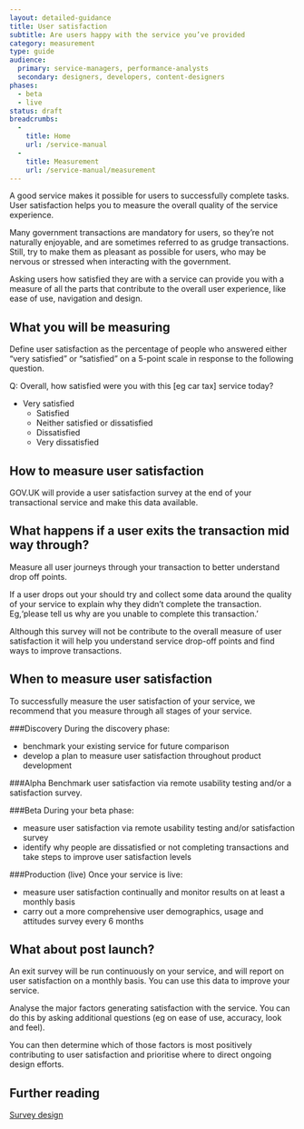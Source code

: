 ```yaml
---
layout: detailed-guidance
title: User satisfaction
subtitle: Are users happy with the service you’ve provided
category: measurement
type: guide
audience:
  primary: service-managers, performance-analysts
  secondary: designers, developers, content-designers
phases:
  - beta
  - live
status: draft
breadcrumbs:
  -
    title: Home
    url: /service-manual
  -
    title: Measurement
    url: /service-manual/measurement
---
```


A good service makes it possible for users to successfully complete tasks. User satisfaction helps you to measure the overall quality of the service experience.

Many government transactions are mandatory for users, so they’re not naturally enjoyable, and are sometimes referred to as grudge transactions. Still, try to make them as pleasant as possible for users, who may be nervous or stressed when interacting with the government.

Asking users how satisfied they are with a service can provide you with a measure of all the parts that contribute to the overall user experience, like ease of use, navigation and design.

## What you will be measuring

Define user satisfaction as the percentage of people who answered either “very satisfied” or “satisfied” on a 5-point scale in response to the following question.

Q: Overall, how satisfied were you with this [eg car tax] service today?

  * Very satisfied
	* Satisfied
	* Neither satisfied or dissatisfied
	* Dissatisfied
	* Very dissatisfied

## How to measure user satisfaction

GOV.UK will provide a user satisfaction survey at the end of your transactional service and make this data available.

## What happens if a user exits the transaction mid way through?

Measure all user journeys through your transaction to better understand drop off points.

If a user drops out your should try and collect some data around the quality of your service to explain why they didn’t complete the transaction. Eg,‘please tell us why are you unable to complete this transaction.’

Although this survey will not be contribute to the overall measure of user satisfaction it will help you understand service drop-off points and find ways to improve transactions.

## When to measure user satisfaction

To successfully measure the user satisfaction of your service, we recommend that you measure through all stages of your service.

###Discovery
During the discovery phase:

* benchmark your existing service for future comparison
* develop a plan to measure user satisfaction throughout product development

###Alpha
Benchmark user satisfaction via remote usability testing and/or a satisfaction survey.

###Beta
During your beta phase:

* measure user satisfaction via remote usability testing and/or satisfaction survey
* identify why people are dissatisfied or not completing transactions and take steps to improve user satisfaction levels

###Production (live)
Once your service is live:

* measure user satisfaction continually and monitor results on at least a monthly basis
* carry out a more comprehensive user demographics, usage and attitudes survey every 6 months

## What about post launch?

An exit survey will be run continuously on your service, and will report on user satisfaction on a monthly basis. You can use this data to improve your service.

Analyse the major factors generating satisfaction with the service. You can do this by asking additional questions (eg on ease of use, accuracy, look and feel).

You can then determine which of those factors is most positively contributing to user satisfaction and prioritise where to direct ongoing design efforts.

## Further reading
[Survey design](/service-manual/user-centered-design/user-research/survey-design.html)
